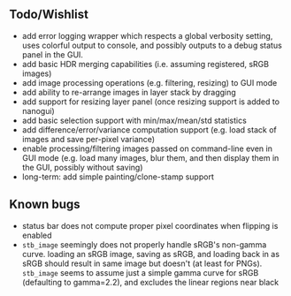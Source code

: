 ## Todo/Wishlist

* add error logging wrapper which respects a global verbosity setting, uses colorful output to console, and possibly outputs to a debug status panel in
  the GUI.
* add basic HDR merging capabilities (i.e. assuming registered, sRGB images)
* add image processing operations (e.g. filtering, resizing) to GUI mode
* add ability to re-arrange images in layer stack by dragging
* add support for resizing layer panel (once resizing support is added to nanogui)
* add basic selection support with min/max/mean/std statistics
* add difference/error/variance computation support (e.g. load stack of images and save per-pixel variance)
* enable processing/filtering images passed on command-line even in GUI mode (e.g. load many images, blur them, and then display them in the GUI, possibly without saving)
* long-term: add simple painting/clone-stamp support


## Known bugs
* status bar does not compute proper pixel coordinates when flipping is enabled
* ``stb_image`` seemingly does not properly handle sRGB's non-gamma curve. loading an sRGB image, saving as sRGB, and loading back in as sRGB should result in same image but doesn't (at least for PNGs). ``stb_image`` seems to assume just a simple gamma curve for sRGB (defaulting to gamma=2.2), and excludes the linear regions near black
